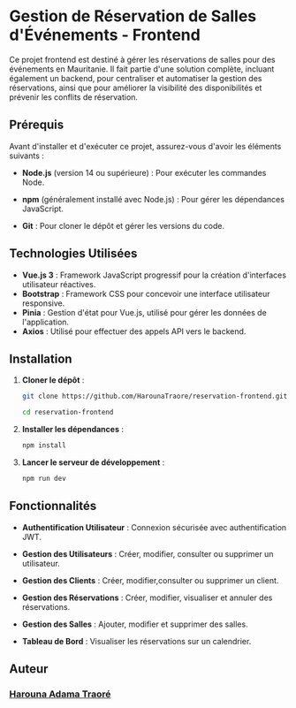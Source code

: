 
# Gestion de Réservation de Salles d'Événements - Frontend

Ce projet frontend est destiné à gérer les réservations de salles pour des événements en Mauritanie. Il fait partie d'une solution complète, incluant également un backend, pour centraliser et automatiser la gestion des réservations, ainsi que pour améliorer la visibilité des disponibilités et prévenir les conflits de réservation.

## Prérequis



Avant d'installer et d'exécuter ce projet, assurez-vous d'avoir les éléments suivants :

- **Node.js** (version 14 ou supérieure) : Pour exécuter les commandes Node.

- **npm** (généralement installé avec Node.js) : Pour gérer les dépendances JavaScript.

- **Git** : Pour cloner le dépôt et gérer les versions du code.


## Technologies Utilisées
- **Vue.js 3** : Framework JavaScript progressif pour la création d'interfaces utilisateur réactives.
- **Bootstrap** : Framework CSS pour concevoir une interface utilisateur responsive.
- **Pinia** : Gestion d'état pour Vue.js, utilisé pour gérer les données de l'application.
- **Axios** : Utilisé pour effectuer des appels API vers le backend.

## Installation

1. **Cloner le dépôt** :
   ```bash
   git clone https://github.com/HarounaTraore/reservation-frontend.git
   ``` 
   
    ```bash
   cd reservation-frontend
   ```

2. **Installer les dépendances** :
   ```bash
   npm install
   ```

3. **Lancer le serveur de développement** :
   ```bash
   npm run dev
   ```
   

## Fonctionnalités

- **Authentification Utilisateur** : Connexion sécurisée avec authentification JWT.
- **Gestion des Utilisateurs** : Créer, modifier, consulter ou supprimer un utilisateur.

- **Gestion des Clients** : Créer, modifier,consulter ou supprimer un client.

- **Gestion des Réservations** : Créer, modifier, visualiser et annuler des réservations.
- **Gestion des Salles** : Ajouter, modifier et supprimer des salles.
- **Tableau de Bord** : Visualiser les réservations sur un calendrier.

## Auteur
### [Harouna Adama Traoré](https://github.com/HarounaTraore)
